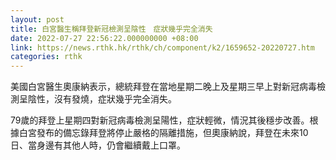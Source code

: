 ```yaml
---
layout: post
title: 白宮醫生稱拜登新冠檢測呈陰性　症狀幾乎完全消失
date: 2022-07-27 22:56:22.000000000 +08:00
link: https://news.rthk.hk/rthk/ch/component/k2/1659652-20220727.htm
categories: rthk
---
```


美國白宮醫生奧康納表示，總統拜登在當地星期二晚上及星期三早上對新冠病毒檢測呈陰性，沒有發燒，症狀幾乎完全消失。

79歲的拜登上星期四對新冠病毒檢測呈陽性，症狀輕微，情況其後穩步改善。根據白宮發布的備忘錄拜登將停止嚴格的隔離措施，但奧康納說，拜登在未來10日、當身邊有其他人時，仍會繼續戴上口罩。
